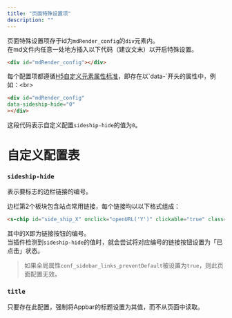 ```yaml
---
title: "页面特殊设置项"
description: ""
---
```


页面特殊设置项存于id为`mdRender_config`的`div`元素内。<br>
在md文件内任意一处地方插入以下代码（建议文末）以开启特殊设置。
```html
<div id="mdRender_config"></div>
```

每个配置项都遵循[H5自定义元素属性标准](https://developer.mozilla.org/zh-CN/docs/Web/HTML/Global_attributes/data-*)，即存在以`data-`开头的属性中，例如：<br>
```html
<div id="mdRender_config"
data-sideship-hide="0"
></div>
```
这段代码表示自定义配置`sideship-hide`的值为`0`。<br>

# 自定义配置表
### `sideship-hide`
表示要标志的边栏链接的编号。<br>

边栏第2个板块包含站点常用链接，每个链接均以以下格式组成：
```html
<s-chip id="side_ship_X" onclick="openURL('Y')" clickable="true" class="sidebar_btn">Z</s-chip>
```
其中的X即为链接按钮的编号。<br>
当插件检测到`sideship-hide`的值时，就会尝试将对应编号的链接按钮设置为「已点击」状态。<br>

> 如果全局属性`conf_sidebar_links_preventDefault`被设置为`true`，则此页面配置无效。

### `title`
只要存在此配置，强制将Appbar的标题设置为其值，而不从页面中读取。

<script src="https://unpkg.com/sober@0.3.2/dist/sober.min.js"></script><script src="https://kdxiaoyi.top/Pages-md-reRender/res/pmdrr.js"></script>